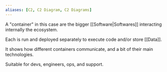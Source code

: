 ```yaml
---
aliases: [C2, C2 Diagram, C2 Diagrams]
---
```


A "container" in this case are the bigger [[Software|Softwares]] interacting internally the ecosystem.

Each is run and deployed separately to execute code and/or store [[Data]].

It shows how different containers communicate, and a bit of their main technologies.

Suitable for devs, engineers, ops, and support.